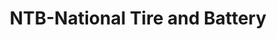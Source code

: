 ---
title: "NTB-National Tire and Battery"
url: /newport-news/ntb-national-tire-and-battery/
shop: Autowerkstatt
---